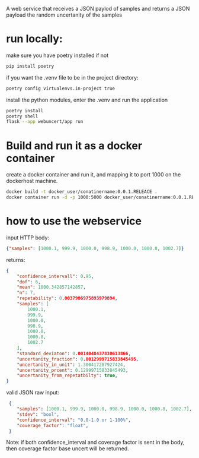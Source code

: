 A web service that receives a JSON paylod of samples and returns a JSON payload the random uncertanity of the samples

# run locally:

make sure you have poetry installed if not
```Bash
pip install poetry
```
if you want the .venv file to be in the project directory:
```Bash
poetry config virtualenvs.in-project true
```

install the python modules, enter the .venv and run the application
```Bash
poetry install
poetry shell
flask --app webuncert/app run
```
# Build and run it as a docker container

create a docker container and run it, and mapping it to port 1000 on the dockerhost machine.
```bash
docker build -t docker_user/conatinername:0.0.1.RELEACE .
docker container run -d -p 1000:5000 docker_user/conatinername:0.0.1.RELEACE
```

# how to use the webservice

input HTTP body:
```JSON
{"samples": [1000.1, 999.9, 1000.0, 998.9, 1000.0, 1000.8, 1002.7]}
```
returns:
```JSON
{
    "confidence_intervall": 0.95,
    "dof": 6,
    "mean": 1000.342857142857,
    "n": 7,
    "repetability": 0.0037986975893979894,
    "samples": [
        1000.1,
        999.9,
        1000.0,
        998.9,
        1000.0,
        1000.8,
        1002.7
    ],
    "standard_deviaton": 0.0014048437830613866,
    "uncertanity_fraction": 0.0012999715833845495,
    "uncertanity_in_unit": 1.300417287927424,
    "uncertanity_prcent": 0.12999715833845493,
    "uncertanity_from_repetatbilty": true,
}
```


valid JSON raw input:
```JSON
 {
    "samples": [1000.1, 999.9, 1000.0, 998.9, 1000.0, 1000.8, 1002.7],
    "stdev": "bool",
    "confidence_interval": "0.0-1.0 or 1-100%",
    "coverage_factor": "float", 
 }
```
Note:
if both confidence_interval and coverage factor is sent in the body, then coverage factor base uncert will be returned.


